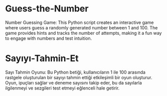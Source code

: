 # Guess-the-Number
Number Guessing Game: This Python script creates an interactive game where users guess a randomly generated number between 1 and 100. The game provides hints and tracks the number of attempts, making it a fun way to engage with numbers and test intuition.

# Sayıyı-Tahmin-Et 
Sayı Tahmin Oyunu: Bu Python betiği, kullanıcıların 1 ile 100 arasında rastgele oluşturulan bir sayıyı tahmin ettiği etkileşimli bir oyun oluşturur. Oyun, ipuçları sağlar ve deneme sayısını takip eder, bu da sayılarla ilgilenmeyi ve sezgileri test etmeyi eğlenceli hale getirir.
